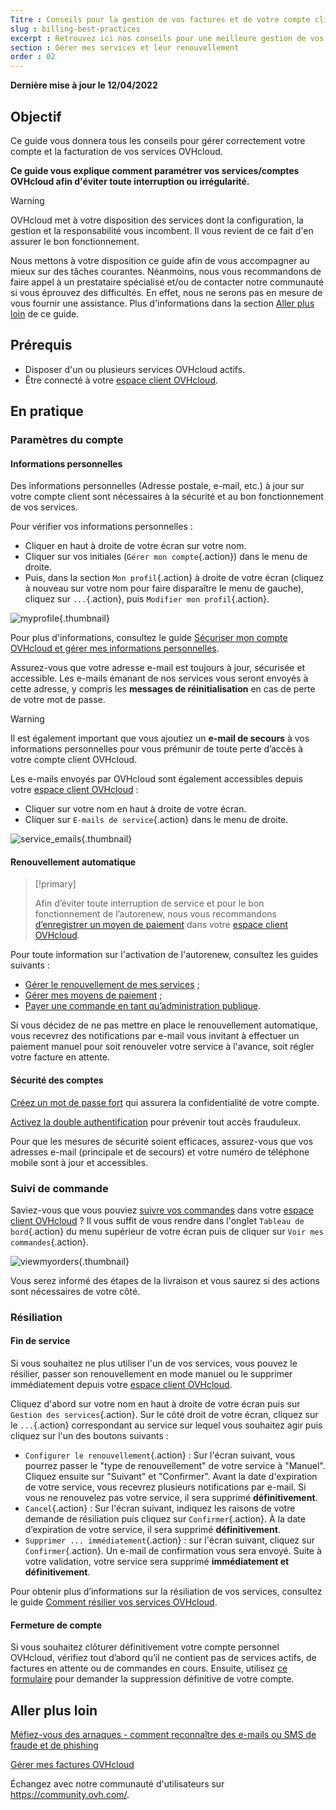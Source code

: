 ```yaml
---
Titre : Conseils pour la gestion de vos factures et de votre compte client
slug : billing-best-practices
excerpt : Retrouvez ici nos conseils pour une meilleure gestion de vos factures, commandes, moyens de paiement et compte client
section : Gérer mes services et leur renouvellement
order : 02
---
```


**Dernière mise à jour le 12/04/2022**

## Objectif

Ce guide vous donnera tous les conseils pour gérer correctement votre compte et la facturation de vos services OVHcloud.

**Ce guide vous explique comment paramétrer vos services/comptes OVHcloud afin d'éviter toute interruption ou irrégularité.**

> [!warning]
>
> OVHcloud met à votre disposition des services dont la configuration, la gestion et la responsabilité vous incombent. Il vous revient de ce fait d'en assurer le bon fonctionnement.
>
> Nous mettons à votre disposition ce guide afin de vous accompagner au mieux sur des tâches courantes. Néanmoins, nous vous recommandons de faire appel à un prestataire spécialisé et/ou de contacter notre communauté si vous éprouvez des difficultés. En effet, nous ne serons pas en mesure de vous fournir une assistance. Plus d'informations dans la section [Aller plus loin](#gofurther) de ce guide.
>

## Prérequis

- Disposer d'un ou plusieurs services OVHcloud actifs.
- Être connecté à votre [espace client OVHcloud](https://www.ovh.com/auth/?action=gotomanager&from=https://www.ovh.com/fr/&ovhSubsidiary=fr).

## En pratique

### Paramètres du compte

#### Informations personnelles

Des informations personnelles (Adresse postale, e-mail, etc.) à jour sur votre compte client sont nécessaires à la sécurité et au bon fonctionnement de vos services.

Pour vérifier vos informations personnelles :

- Cliquer en haut à droite de votre écran sur votre nom.
- Cliquer sur vos initiales (`Gérer mon compte`{.action}) dans le menu de droite.
- Puis, dans la section `Mon profil`{.action} à droite de votre écran (cliquez à nouveau sur votre nom pour faire disparaître le menu de gauche), cliquez sur `...`{.action}, puis `Modifier mon profil`{.action}.

![myprofile](images/myprofile.png){.thumbnail}

Pour plus d'informations, consultez le guide [Sécuriser mon compte OVHcloud et gérer mes informations personnelles](https://docs.ovh.com/fr/customer/tout-savoir-sur-identifiant-client/#comment-gerer-mes-informations-personnelles_1).

Assurez-vous que votre adresse e-mail est toujours à jour, sécurisée et accessible. Les e-mails émanant de nos services vous seront envoyés à cette adresse, y compris les **messages de réinitialisation** en cas de perte de votre mot de passe.

> [!warning]
>
> Il est également important que vous ajoutiez un **e-mail de secours** à vos informations personnelles pour vous prémunir de toute perte d’accès à votre compte client OVHcloud.
>

Les e-mails envoyés par OVHcloud sont également accessibles depuis votre [espace client OVHcloud](https://www.ovh.com/auth/?action=gotomanager&from=https://www.ovh.com/fr/&ovhSubsidiary=fr) :

- Cliquer sur votre nom en haut à droite de votre écran.
- Cliquer sur `E-mails de service`{.action} dans le menu de droite.

![service_emails](images/service_emails.png){.thumbnail}

#### Renouvellement automatique

> [!primary]
>
> Afin d’éviter toute interruption de service et pour le bon fonctionnement de l’autorenew, nous vous recommandons [d’enregistrer un moyen de paiement](https://docs.ovh.com/fr/billing/manage-payment-methods/) dans votre [espace client OVHcloud](https://www.ovh.com/auth/?action=gotomanager&from=https://www.ovh.com/fr/&ovhSubsidiary=fr).
>

Pour toute information sur l'activation de l'autorenew, consultez les guides suivants :

* [Gérer le renouvellement de mes services](https://docs.ovh.com/fr/billing/renouvellement-automatique-ovh/) ;
* [Gérer mes moyens de paiement](https://docs.ovh.com/fr/billing/manage-payment-methods/) ;
* [Payer une commande en tant qu’administration publique](https://docs.ovh.com/fr/billing/reglement-par-mandat-administratif/).

Si vous décidez de ne pas mettre en place le renouvellement automatique, vous recevrez des notifications par e-mail vous invitant à effectuer un paiement manuel pour soit renouveler votre service à l'avance, soit régler votre facture en attente.

#### Sécurité des comptes

[Créez un mot de passe fort](https://docs.ovh.com/fr/customer/gerer-son-mot-de-passe/#generer-un-bon-mot-de-passe) qui assurera la confidentialité de votre compte.

[Activez la double authentification](https://docs.ovh.com/fr/customer/securiser-son-compte-avec-une-2FA/) pour prévenir tout accès frauduleux.

Pour que les mesures de sécurité soient efficaces, assurez-vous que vos adresses e-mail (principale et de secours) et votre numéro de téléphone mobile sont à jour et accessibles.

### Suivi de commande

Saviez-vous que vous pouviez [suivre vos commandes](https://docs.ovh.com/fr/billing/gerer-ses-commandes-ovh/) dans votre [espace client OVHcloud](https://www.ovh.com/auth/?action=gotomanager&from=https://www.ovh.com/fr/&ovhSubsidiary=fr) ? Il vous suffit de vous rendre dans l'onglet `Tableau de bord`{.action} du menu supérieur de votre écran puis de cliquer sur `Voir mes commandes`{.action}.

![viewmyorders](images/viewmyorders.png){.thumbnail}

Vous serez informé des étapes de la livraison et vous saurez si des actions sont nécessaires de votre côté.

### Résiliation

#### Fin de service

Si vous souhaitez ne plus utiliser l'un de vos services, vous pouvez le résilier, passer son renouvellement en mode manuel ou le supprimer immédiatement depuis votre [espace client OVHcloud](https://www.ovh.com/auth/?action=gotomanager&from=https://www.ovh.com/fr/&ovhSubsidiary=fr).

Cliquez d'abord sur votre nom en haut à droite de votre écran puis sur `Gestion des services`{.action}. Sur le côté droit de votre écran, cliquez sur le `...`{.action} correspondant au service sur lequel vous souhaitez agir puis cliquez sur l'un des boutons suivants :

- `Configurer le renouvellement`{.action} : Sur l'écran suivant, vous pourrez passer le "type de renouvellement" de votre service à "Manuel". Cliquez ensuite sur "Suivant" et "Confirmer". Avant la date d'expiration de votre service, vous recevrez plusieurs notifications par e-mail. Si vous ne renouvelez pas votre service, il sera supprimé **définitivement**.
- `Cancel`{.action} : Sur l'écran suivant, indiquez les raisons de votre demande de résiliation puis cliquez sur `Confirmer`{.action}. À la date d’expiration de votre service, il sera supprimé **définitivement**.
- `Supprimer ... immédiatement`{.action} : sur l'écran suivant, cliquez sur `Confirmer`{.action}. Un e-mail de confirmation vous sera envoyé. Suite à votre validation, votre service sera supprimé **immédiatement et définitivement**.

Pour obtenir plus d’informations sur la résiliation de vos services, consultez le guide [Comment résilier vos services OVHcloud](https://docs.ovh.com/fr/billing/how-to-cancel-your-services/).

#### Fermeture de compte

Si vous souhaitez clôturer définitivement votre compte personnel OVHcloud, vérifiez tout d’abord qu’il ne contient pas de services actifs, de factures en attente ou de commandes en cours. Ensuite, utilisez [ce formulaire](https://www.ovh.com/fr/protection-donnees-personnelles/exercer-vos-droits/) pour demander la suppression définitive de votre compte.

## Aller plus loin <a name="gofurther"></a>

[Méfiez-vous des arnaques - comment reconnaître des e-mails ou SMS de fraude et de phishing](https://docs.ovh.com/fr/customer/arnaques-fraude-phishing/)

[Gérer mes factures OVHcloud](https://docs.ovh.com/fr/billing/gerer-factures-ovh/)

Échangez avec notre communauté d'utilisateurs sur <https://community.ovh.com/>.
